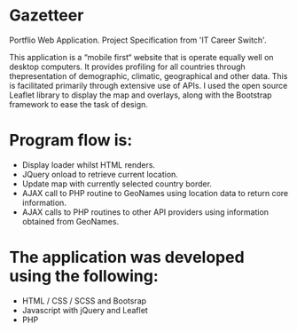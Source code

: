 # Gazetteer

Portflio Web Application. Project Specification from 'IT Career Switch'.

This application is a “mobile first“ website that is operate equally well on desktop computers. It provides profiling for all countries through thepresentation of demographic, climatic, geographical and other data. This is facilitated primarily through extensive use of APIs. I used the open source Leaflet library to display the map and overlays, along with the Bootstrap framework to ease the task of design.

# Program flow is:
- Display loader whilst HTML renders.
- JQuery onload to retrieve current location.
- Update map with currently selected country border.
- AJAX call to PHP routine to GeoNames using location data to return core information.
- AJAX calls to PHP routines to other API providers using information obtained from GeoNames.

# The application was developed using the following:
- HTML / CSS / SCSS and Bootsrap
- Javascript with jQuery and Leaflet
- PHP
